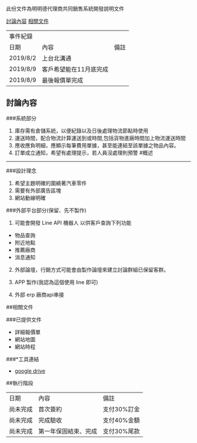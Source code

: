 此份文件為明明德代理商共同銷售系統開發說明文件

[討論內容](#溝通內容)
[相關文件](#相關文件)

<table>
    <tr>
        <td colspan="3">事件紀錄</td>
    </tr>
    <tr>
        <td>日期</td>
        <td>內容</td>
        <td>備註</td>
    </tr>
    <tr>
        <td>2019/8/2</td>
        <td>上台北溝通</td>
        <td></td>
    </tr>
    <tr>
        <td>2019/8/9</td>
        <td>客戶希望能在11月底完成</td>
        <td></td>
    </tr>
    <tr>
        <td>2019/8/9</td>
        <td>最後報價單完成</td>
        <td></td>
    </tr>
</table>

## 討論內容
###系統部分
1. 庫存需有倉儲系統，以便紀錄以及日後處理物流節點時使用
2. 運送時間，配合物流計算運送到或時間,包括貨物進廠時間加上物流運送時間
3. 應收應負明細，應顯示每筆費用單據，甚至能連結至該單據之物品內容。
4. 訂單成立通知，希望有處理提示，若人員沒處理則預警
#概述
___
###設計理念
1. 希望主題明確的圍繞著汽車零件
2. 需要有外部廣告區塊
3. 網站動線明確

###外部平台部分(保留、先不製作)
1. 可能會開發 Line API 機器人 以供客戶查詢下列功能
 - 物品查詢
 - 附近地點
 - 推薦廠商
 - 消息通知

2. 外部論壇，行銷方式可能會由製作論壇來建立討論群組已保留客群。

3. APP 製作(我認為這個使用 line 即可)

4. 外部 erp 廠商api串接

##相關文件

###已提供文件
- 詳細報價單
- 網站地圖
- 網站時程

###*工具連結
- [google drive](https://drive.google.com/drive/folders/1wM00duSoITQz7gtglihT8cQQpkF2WGoj?usp=sharing)


##執行階段
<table>
    <tr>
        <td>日期</td>
        <td>內容</td>
        <td>備註</td>
    </tr>
    <tr>
        <td>尚未完成</td>
        <td>首次簽約</td>
        <td>支付30%訂金</td>
    </tr>
    <tr>
        <td>尚未完成</td>
        <td>完成驗收</td>
        <td>支付40%金額</td>
    </tr>
    <tr>
        <td>尚未完成</td>
        <td>第一年保固結束、完成</td>
        <td>支付30%尾款</td>
    </tr>
</table>